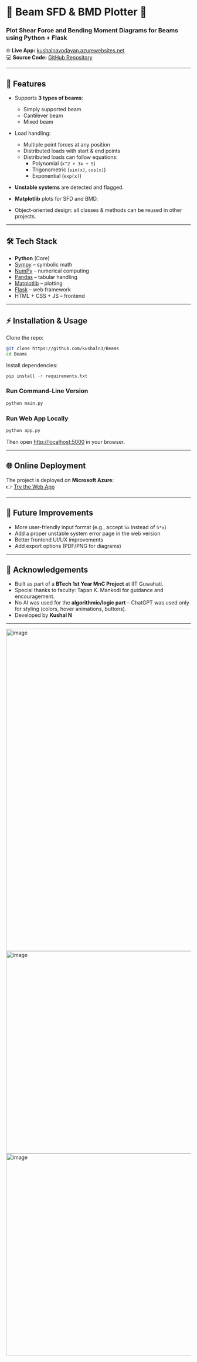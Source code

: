# 🚧 Beam SFD & BMD Plotter 🚧

### Plot Shear Force and Bending Moment Diagrams for Beams using Python + Flask

🌐 **Live App:** [kushalnavodayan.azurewebsites.net](https://kushalnavodayan.azurewebsites.net/)  
💻 **Source Code:** [GitHub Repository](https://github.com/kushaln3/Beams)



---

## 🚀 Features

- Supports **3 types of beams**:
  - Simply supported beam  
  - Cantilever beam  
  - Mixed beam  

- Load handling:
  - Multiple point forces at any position  
  - Distributed loads with start & end points  
  - Distributed loads can follow equations:
    - Polynomial (`x^2 + 3x + 5`)  
    - Trigonometric (`sin(x)`, `cos(x)`)  
    - Exponential (`exp(x)`)  

- **Unstable systems** are detected and flagged.  
- **Matplotlib** plots for SFD and BMD.  
- Object-oriented design: all classes & methods can be reused in other projects.  

---

## 🛠️ Tech Stack

- **Python** (Core)  
- [Sympy](https://www.sympy.org) – symbolic math  
- [NumPy](https://numpy.org) – numerical computing  
- [Pandas](https://pandas.pydata.org) – tabular handling  
- [Matplotlib](https://matplotlib.org) – plotting  
- [Flask](https://flask.palletsprojects.com) – web framework  
- HTML + CSS + JS – frontend  

---

## ⚡ Installation & Usage

Clone the repo:

```bash
git clone https://github.com/kushaln3/Beams
cd Beams
```

Install dependencies:

```bash
pip install -r requirements.txt
```

### Run Command-Line Version

```bash
python main.py
```

### Run Web App Locally

```bash
python app.py
```

Then open [http://localhost:5000](http://localhost:5000) in your browser.

---

## 🌐 Online Deployment

The project is deployed on **Microsoft Azure**:  
👉 [Try the Web App](https://kushalnavodayan.azurewebsites.net/)

---

## 🔮 Future Improvements

- More user-friendly input format (e.g., accept `5x` instead of `5*x`)  
- Add a proper unstable system error page in the web version  
- Better frontend UI/UX improvements  
- Add export options (PDF/PNG for diagrams)  

---

## 🙌 Acknowledgements

- Built as part of a **BTech 1st Year MnC Project** at IIT Guwahati.  
- Special thanks to faculty: Tapan K. Mankodi for guidance and encouragement.  
- No AI was used for the **algorithmic/logic part** – ChatGPT was used only for styling (colors, hover animations, buttons).  
- Developed by **Kushal N**

---
<img width="1896" height="876" alt="image" src="https://github.com/user-attachments/assets/e3c5d925-9f8e-4f46-a962-f30fa8fe5559" />
<img width="800" height="550" alt="image" src="https://github.com/user-attachments/assets/635d5734-2215-40c2-b537-1005ddcb00f4" />

<img width="800" height="550" alt="image" src="https://github.com/user-attachments/assets/2a10cec0-26b8-4831-a363-e289c7707c03" />


